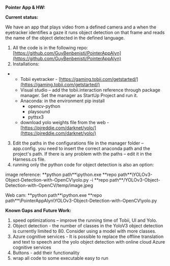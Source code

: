 **Pointer App &amp; HW:**

**Current status:**

We have an app that plays video from a defined camera and a when the eyetracker identifies a gaze it runs object detection on that frame and reads the name of the object detected in the defined language.

1. All the code is in the following repo: [https://github.com/GuyBenbenisti/PointerAppAlyn](https://github.com/GuyBenbenisti/PointerAppAlyn)
2. Installations:

-
  - Tobii eyetracker - [https://gaming.tobii.com/getstarted/](https://gaming.tobii.com/getstarted/)
  - Visual studio – add the tobii.interaction reference through package manager. Set the manager as StartUp Project and run it.
  - Anaconda: in the environment pip install
    - opencv-python
    - playsound
    - pyttsx3
  - download yolo weights file from the web - [https://pjreddie.com/darknet/yolo/](https://pjreddie.com/darknet/yolo/)

3. Edit the paths in the configurations file in the manager folder – app.config. you need to insert the correct anaconda path and the project&#39;s path. If there is any problem with the paths – edit it in the Harness.cs file.
4. running only the python code for object detection is also an option:

image reference:
\*\*python path\*\*\python.exe  \*\*repo path\*\*\YOLOv3-Object-Detection-with-OpenCV\yolo.py -i \*\*repo path\*\*/YOLOv3-Object-Detection-with-OpenCV/temp/image.jpeg

Web cam:
\*\*python path\*\*\python.exe  \*\*repo path\*\*\PointerAppAlyn\YOLOv3-Object-Detection-with-OpenCV\yolo.py


**Known Gaps and Future Work:**

1. speed optimizations – improve the running time of Tobii, UI and Yolo.
2. Object detection - the number of classes in the YoloV3 object detection is currently limited to 80. Consider using a model with more classes.
3. Azure cognitive services - It is possible to replace the offline translation and text to speech and the yolo object detection with online cloud Azure cognitive services
4. Buttons - add their functionality
5. wrap all code to some executable easy to run

